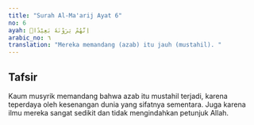 ```yaml
---
title: "Surah Al-Ma'arij Ayat 6"
no: 6
ayah: اِنَّهُمْ يَرَوْنَهٗ بَعِيْدًاۙ
arabic_no: ٦
translation: "Mereka memandang (azab) itu jauh (mustahil). "
---
```


## Tafsir

Kaum musyrik memandang bahwa azab itu mustahil terjadi, karena teperdaya oleh kesenangan dunia yang sifatnya sementara. Juga karena ilmu mereka sangat sedikit dan tidak mengindahkan petunjuk Allah.